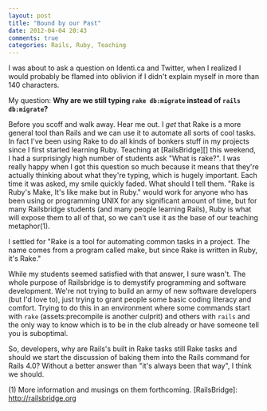 ```yaml
---
layout: post
title: "Bound by our Past"
date: 2012-04-04 20:43
comments: true
categories: Rails, Ruby, Teaching
---
```


I was about to ask a question on Identi.ca and Twitter, when I realized I would
probably be flamed into oblivion if I didn't explain myself in more than 140
characters.

My question: __Why are we still typing `rake db:migrate` instead of `rails
db:migrate`?__

Before you scoff and walk away. Hear me out. I *get* that Rake is a more general
tool than Rails and we can use it to automate all sorts of cool tasks. In fact
I've been using Rake to do all kinds of bonkers stuff in my projects since I
first started learning Ruby. Teaching at [RailsBridge][] this weekend, I had a
surprisingly high number of students ask "What is rake?". I was really happy
when I got this question so much because it means that they're actually thinking
about what they're typing, which is hugely important. Each time it was asked, my
smile quickly faded. What should I tell them. "Rake is Ruby's Make, It's like
make but in Ruby." would work for anyone who has been using or programming UNIX
for any significant amount of time, but for many Railsbridge students (and many
people learning Rails), Ruby is what will expose them to all of that, so we
can't use it as the base of our teaching metaphor(1).

I settled for "Rake is a tool for automating common tasks in a project. The name
comes from a program called make, but since Rake is written in Ruby, it's Rake."

While my students seemed satisfied with that answer, I sure wasn't. The whole
purpose of Railsbridge is to demystify programming and software development.
We're not trying to build an army of new software developers (but I'd love to),
just trying to grant people some basic coding literacy and comfort. Trying to do
this in an environment where some commands start with `rake` (assets:precompile
is another culprit) and others with `rails` and the only way to know which is to
be in the club already or have someone tell you is suboptimal.

So, developers, why are Rails's built in Rake tasks still Rake tasks and should
we start the discussion of baking them into the Rails command for Rails 4.0?
Without a better answer than "it's always been that way", I think we should.

(1) More information and musings on them forthcoming.
[RailsBridge]: http://railsbridge.org
